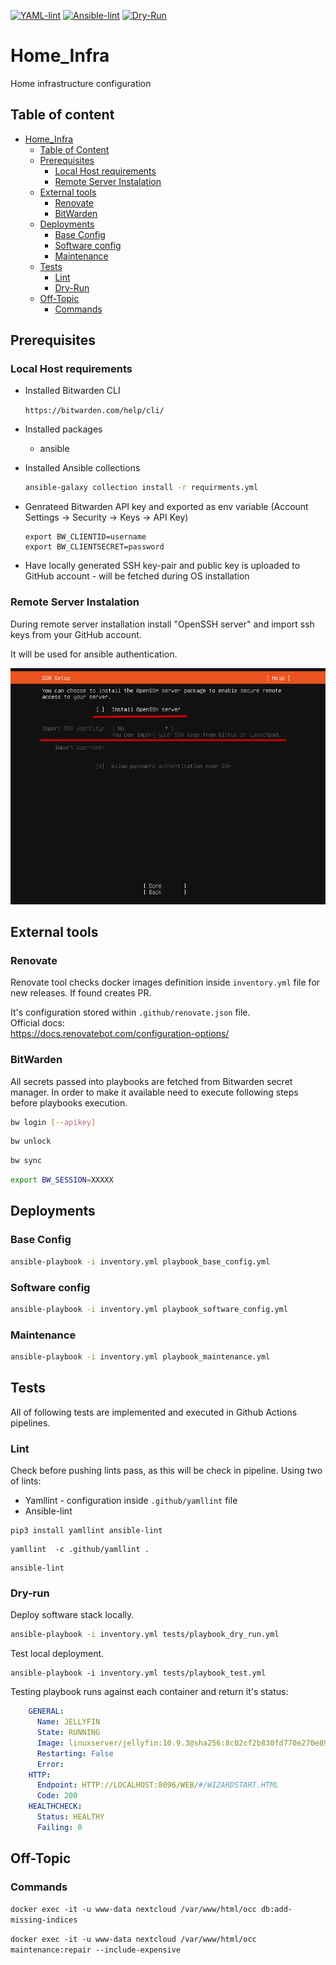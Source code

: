 [![YAML-lint](https://github.com/przemekgorzynski/Home_Infra/actions/workflows/YAML-lint.yml/badge.svg)](https://github.com/przemekgorzynski/Home_Infra/actions/workflows/YAML-lint.yml)
[![Ansible-lint](https://github.com/przemekgorzynski/Home_Infra/actions/workflows/Ansible-lint.yml/badge.svg)](https://github.com/przemekgorzynski/Home_Infra/actions/workflows/Ansible-lint.yml)
[![Dry-Run](https://github.com/przemekgorzynski/Home_Infra/actions/workflows/Dry-Run.yml/badge.svg)](https://github.com/przemekgorzynski/Home_Infra/actions/workflows/Dry-Run.yml)
# Home_Infra
Home infrastructure configuration

## Table of content

- [Home_Infra](#Home_Infra)
  - [Table of Content](#table-of-content)
  - [Prerequisites](#prerequisites)
    - [Local Host requirements](#local-host-requirements)
    - [Remote Server Instalation](#remote-server-instalation)
  - [External tools](#external-tools)
    - [Renovate](#renovate)
    - [BitWarden](#bitwarden)
  - [Deployments](#deployments)
    - [Base Config](#base-config)
    - [Software config](#software-config)
    - [Maintenance](#maintenance)
  - [Tests](#tests)
    - [Lint](#lint)
    - [Dry-Run](#dry-run)
  - [Off-Topic](#off-topic)
    - [Commands](#commands)

## Prerequisites

### Local Host requirements
- Installed Bitwarden CLI

    `https://bitwarden.com/help/cli/`

- Installed packages
    - ansible

- Installed Ansible collections

    ```bash
    ansible-galaxy collection install -r requirments.yml
    ``` 

- Genrateed Bitwarden API key and exported as env variable (Account Settings -> Security -> Keys -> API Key)
    ```
    export BW_CLIENTID=username
    export BW_CLIENTSECRET=password
    ```

- Have locally generated SSH key-pair and public key is uploaded to GitHub account - will be fetched during OS installation

### Remote Server Instalation

  During remote server installation install "OpenSSH server" and import ssh keys from your GitHub account. 

  It will be used for ansible authentication.

<img src="docs/images/import_ssh.png" alt="alt text" width="600">


## External tools

### Renovate

Renovate tool checks docker images definition inside `inventory.yml` file for new releases. If found creates PR.

It's configuration stored within `.github/renovate.json` file.  
Official docs:  
https://docs.renovatebot.com/configuration-options/

### BitWarden

All secrets passed into playbooks are fetched from Bitwarden secret manager. In order to make it available need to execute following steps before playbooks execution.

```bash
bw login [--apikey]
```

```bash
bw unlock
```

```bash
bw sync
```

```bash
export BW_SESSION=XXXXX
```

## Deployments

### Base Config

```bash
ansible-playbook -i inventory.yml playbook_base_config.yml 
```

### Software config
```bash
ansible-playbook -i inventory.yml playbook_software_config.yml 
```

### Maintenance
```bash
ansible-playbook -i inventory.yml playbook_maintenance.yml 
```

## Tests

All of following tests are implemented and executed in Github Actions pipelines.

### Lint

Check before pushing lints pass, as this will be check in pipeline.
Using two of lints:
  - Yamllint - configuration inside `.github/yamllint` file
  - Ansible-lint

```
pip3 install yamllint ansible-lint
```

```
yamllint  -c .github/yamllint .
```
```
ansible-lint
```

### Dry-run

Deploy software stack locally.

```bash
ansible-playbook -i inventory.yml tests/playbook_dry_run.yml
```

Test local deployment.
```
ansible-playbook -i inventory.yml tests/playbook_test.yml
```

Testing playbook runs against each container and return it's status:

```yml
    GENERAL:
      Name: JELLYFIN
      State: RUNNING
      Image: linuxserver/jellyfin:10.9.3@sha256:8c02cf2b830fd770e270e8947a5232a15cd860c53fb15c10e2773e16548156e8
      Restarting: False
      Error:
    HTTP:
      Endpoint: HTTP://LOCALHOST:8096/WEB/#/WIZARDSTART.HTML
      Code: 200
    HEALTHCHECK:
      Status: HEALTHY
      Failing: 0
```

## Off-Topic

### Commands

`docker exec -it -u www-data nextcloud /var/www/html/occ db:add-missing-indices`

`docker exec -it -u www-data nextcloud /var/www/html/occ maintenance:repair --include-expensive`
